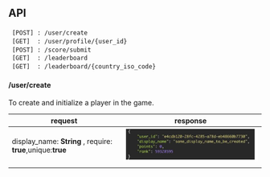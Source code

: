 ## API 

```bash
 [POST] : /user/create
 [GET]  : /user/profile/{user_id}
 [POST] : /score/submit
 [GET]  : /leaderboard  
 [GET]  : /leaderboard/{country_iso_code}
```

####   /user/create  
To create and initialize a player in the game.

| request                                                            | response                    |
| ------------------------------------------------------------------ | --------------------------- |
| display_name: **String** , require: **true**,unique:**true** <br/> | ![](/doc/images/create.png) |
|                                                                    |                             |